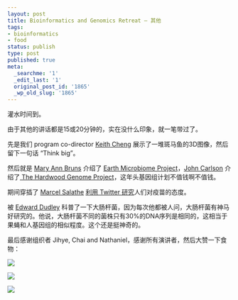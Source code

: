 ```yaml
---
layout: post
title: Bioinformatics and Genomics Retreat – 其他
tags:
- bioinformatics
- food
status: publish
type: post
published: true
meta:
  _searchme: '1'
  _edit_last: '1'
  original_post_id: '1865'
  _wp_old_slug: '1865'
---
```

灌水时间到。

由于其他的讲话都是15或20分钟的，实在没什么印象，就一笔带过了。

先是我们 program co-director <a href="http://med.psu.edu/web/pathology/keith-cheng">Keith Cheng</a> 展示了一堆斑马鱼的3D图像，然后留下一句话 “Think big”。

然后就是 <a href="http://cropsoil.psu.edu/directory/mvb10">Mary Ann Bruns</a> 介绍了 <a href="http://www.earthmicrobiome.org/">Earth Microbiome Project</a>，<a href="http://sfr.psu.edu/directory/jec16">John Carlson</a> 介绍了<a href="http://www.hardwoodgenomics.org/"> The Hardwood Genome Project</a>，这年头基因组计划不值钱啊不值钱。

期间穿插了 <a href="http://www.salathegroup.com/">Marcel Salathe</a> <a href="http://arxiv.org/pdf/1105.4502v2">利用 Twitter 研究</a>人们对疫苗的态度。

被 <a href="http://foodscience.psu.edu/directory/egd100">Edward Dudley</a> 科普了一下大肠杆菌，因为每次他都被人问，大肠杆菌有神马好研究的。他说，大肠杆菌不同的菌株只有30%的DNA序列是相同的，这相当于果蝇和人基因组的相似程度。这个还是挺神奇的。

最后感谢组织者 Jihye, Chai and Nathaniel，感谢所有演讲者，然后大赞一下食物：


![](https://dl.dropboxusercontent.com/u/308058/blogimages/2011/09/img_2246.jpg&amp;h=1024)

![](https://dl.dropboxusercontent.com/u/308058/blogimages/2011/09/img_2248.jpg&amp;h=682)

![](https://dl.dropboxusercontent.com/u/308058/blogimages/2011/09/img_2325.jpg&amp;h=682)
